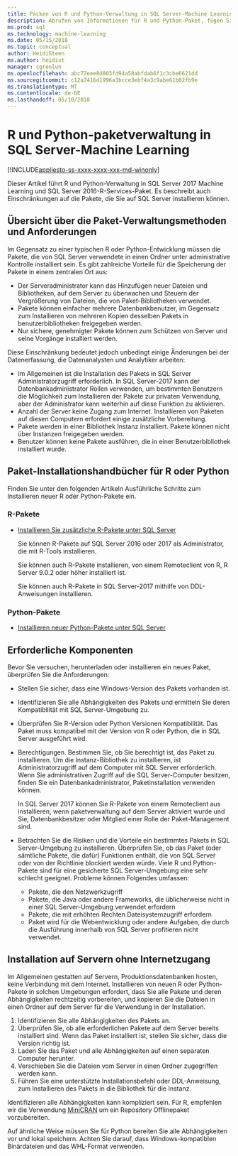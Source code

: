 ```yaml
---
title: Packen von R und Python-Verwaltung in SQL Server-Machine Learning | Microsoft Docs
description: Abrufen von Informationen für R und Python-Paket, fügen Sie neue Pakete hinzu und aktivieren Sie Clientzugriff auf einer SQL Server-Instanz, die für Machine Learning konfiguriert.
ms.prod: sql
ms.technology: machine-learning
ms.date: 05/15/2018
ms.topic: conceptual
author: HeidiSteen
ms.author: heidist
manager: cgronlun
ms.openlocfilehash: abc77eee8d803fd94a58abfdab6f1c3cbe6621dd
ms.sourcegitcommit: c12a7416d1996a3bcce3ebf4a3c9abe61b02fb9e
ms.translationtype: MT
ms.contentlocale: de-DE
ms.lasthandoff: 05/10/2018
---
```

# <a name="r-and-python-package-management-in-sql-server-machine-learning"></a>R und Python-paketverwaltung in SQL Server-Machine Learning
[!INCLUDE[appliesto-ss-xxxx-xxxx-xxx-md-winonly](../../includes/appliesto-ss-xxxx-xxxx-xxx-md-winonly.md)]

Dieser Artikel führt R und Python-Verwaltung in SQL Server 2017 Machine Learning und SQL Server 2016-R-Services-Paket. Es beschreibt auch Einschränkungen auf die Pakete, die Sie auf SQL Server installieren können.

## <a name="overview-of-package-management-methods-and-requirements"></a>Übersicht über die Paket-Verwaltungsmethoden und Anforderungen

Im Gegensatz zu einer typischen R oder Python-Entwicklung müssen die Pakete, die von SQL Server verwendete in einen Ordner unter administrative Kontrolle installiert sein. Es gibt zahlreiche Vorteile für die Speicherung der Pakete in einem zentralen Ort aus:

+ Der Serveradministrator kann das Hinzufügen neuer Dateien und Bibliotheken, auf dem Server zu überwachen und Steuern der Vergrößerung von Dateien, die von Paket-Bibliotheken verwendet. 
+ Pakete können einfacher mehrere Datenbankbenutzer, im Gegensatz zum Installieren von mehreren Kopien desselben Pakets in benutzerbibliotheken freigegeben werden.
+ Nur sichere, genehmigter Pakete können zum Schützen von Server und seine Vorgänge installiert werden.

Diese Einschränkung bedeutet jedoch unbedingt einige Änderungen bei der Datenerfassung, die Datenanalysten und Analytiker arbeiten:

+ Im Allgemeinen ist die Installation des Pakets in SQL Server Administratorzugriff erforderlich. In SQL Server-2017 kann der Datenbankadministrator Rollen verwenden, um bestimmten Benutzern die Möglichkeit zum Installieren der Pakete zur privaten Verwendung, aber der Administrator kann weiterhin auf diese Funktion zu aktivieren.
+ Anzahl der Server keine Zugang zum Internet. Installieren von Paketen auf diesen Computern erfordert einige zusätzliche Vorbereitung.
+ Pakete werden in einer Bibliothek Instanz installiert. Pakete können nicht über Instanzen freigegeben werden.
+ Benutzer können keine Pakete ausführen, die in einer Benutzerbibliothek installiert wurde.

## <a name="package-installation-guides-for-r-or-python"></a>Paket-Installationshandbücher für R oder Python

Finden Sie unter den folgenden Artikeln Ausführliche Schritte zum Installieren neuer R oder Python-Pakete ein. 

### <a name="r-packages"></a>R-Pakete

+ [Installieren Sie zusätzliche R-Pakete unter SQL Server](install-additional-r-packages-on-sql-server.md)

    Sie können R-Pakete auf SQL Server 2016 oder 2017 als Administrator, die mit R-Tools installieren.

    Sie können auch R-Pakete installieren, von einem Remoteclient von R, R Server 9.0.2 oder höher installiert ist.

    Sie können auch R-Pakete in SQL Server-2017 mithilfe von DDL-Anweisungen installieren.

### <a name="python-packages"></a>Python-Pakete

+ [Installieren neuer Python-Pakete unter SQL Server](../python/install-additional-python-packages-on-sql-server.md)

## <a name="prerequisites"></a>Erforderliche Komponenten

Bevor Sie versuchen, herunterladen oder installieren ein neues Paket, überprüfen Sie die Anforderungen:

+ Stellen Sie sicher, dass eine Windows-Version des Pakets vorhanden ist.

+ Identifizieren Sie alle Abhängigkeiten des Pakets und ermitteln Sie deren Kompatibilität mit SQL Server-Umgebung zu.

+ Überprüfen Sie R-Version oder Python Versionen Kompatibilität. Das Paket muss kompatibel mit der Version von R oder Python, die in SQL Server ausgeführt wird.

+ Berechtigungen. Bestimmen Sie, ob Sie berechtigt ist, das Paket zu installieren. Um die Instanz-Bibliothek zu installieren, ist Administratorzugriff auf dem Computer mit SQL Server erforderlich. Wenn Sie administrativen Zugriff auf die SQL Server-Computer besitzen, finden Sie ein Datenbankadministrator, Paketinstallation verwenden können.

    In SQL Server 2017 können Sie R-Pakete von einem Remoteclient aus installieren, wenn paketverwaltung auf dem Server aktiviert wurde und Sie, Datenbankbesitzer oder Mitglied einer Rolle der Paket-Management sind.

+ Betrachten Sie die Risiken und die Vorteile ein bestimmtes Pakets in SQL Server-Umgebung zu installieren. Überprüfen Sie, ob das Paket (oder sämtliche Pakete, die dafür) Funktionen enthält, die von SQL Server oder von der Richtlinie blockiert werden würde. Viele R und Python-Pakete sind für eine gesicherte SQL Server-Umgebung eine sehr schlecht geeignet. Probleme können Folgendes umfassen:

    - Pakete, die den Netzwerkzugriff
    - Pakete, die Java oder andere Frameworks, die üblicherweise nicht in einer SQL Server-Umgebung verwendet erfordern
    - Pakete, die mit erhöhten Rechten Dateisystemzugriff erfordern
    - Paket wird für die Webentwicklung oder andere Aufgaben, die durch die Ausführung innerhalb von SQL Server profitieren nicht verwendet.

## <a name="installation-on-servers-with-no-internet-access"></a>Installation auf Servern ohne Internetzugang

Im Allgemeinen gestatten auf Servern, Produktionsdatenbanken hosten, keine Verbindung mit dem Internet. Installieren von neuen R oder Python-Pakete in solchen Umgebungen erfordert, dass Sie alle Pakete und deren Abhängigkeiten rechtzeitig vorbereiten, und kopieren Sie die Dateien in einen Ordner auf dem Server für die Verwendung in der Installation.

1. Identifizieren Sie alle Abhängigkeiten des Pakets an. 
2. Überprüfen Sie, ob alle erforderlichen Pakete auf dem Server bereits installiert sind. Wenn das Paket installiert ist, stellen Sie sicher, dass die Version richtig ist.
3. Laden Sie das Paket und alle Abhängigkeiten auf einen separaten Computer herunter.
4. Verschieben Sie die Dateien vom Server in einen Ordner zugegriffen werden kann.
5. Führen Sie eine unterstützte Installationsbefehl oder DDL-Anweisung, zum Installieren des Pakets in die Bibliothek für die Instanz.

Identifizieren alle Abhängigkeiten kann kompliziert sein. Für R, empfehlen wir die Verwendung [MiniCRAN](create-a-local-package-repository-using-minicran.md) um ein Repository Offlinepaket vorzubereiten.

Auf ähnliche Weise müssen Sie für Python bereiten Sie alle Abhängigkeiten vor und lokal speichern. Achten Sie darauf, dass Windows-kompatiblen Binärdateien und das WHL-Format verwenden.
